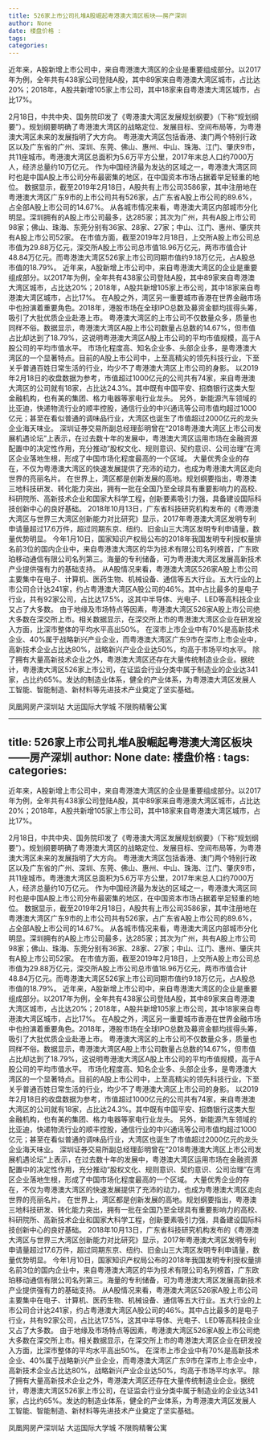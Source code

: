 ```yaml
---
title: 526家上市公司扎堆A股崛起粤港澳大湾区板块——房产深圳
author: None
date: 楼盘价格 : 
tags: 
categories: 
---
```

近年来，A股新增上市公司中，来自粤港澳大湾区的企业是重要组成部分。以2017年为例，全年共有438家公司登陆A股，其中89家来自粤港澳大湾区城市，占比达20%；2018年，A股共新增105家上市公司，其中18家来自粤港澳大湾区城市，占比17%。
<!-- more -->
2月18日，中共中央、国务院印发了《粤港澳大湾区发展规划纲要》（下称“规划纲要”）。规划纲要明确了粤港澳大湾区的战略定位、发展目标、空间布局等，为粤港澳大湾区未来的发展指明了大方向。
粤港澳大湾区包括香港、澳门两个特别行政区以及广东省的广州、深圳、东莞、佛山、惠州、中山、珠海、江门、肇庆9市，共11座城市。粤港澳大湾区总面积为5.6万平方公里，2017年末总人口约7000万人，经济总量约10万亿元。
作为中国经济最为发达的区域之一，粤港澳大湾区同时也是中国A股上市公司分布最密集的地区，在中国资本市场占据着举足轻重的地位。
数据显示，截至2019年2月18日，A股共有上市公司3586家，其中注册地在粤港澳大湾区广东9市的上市公司共有526家，占广东省A股上市公司的89.6%，占全部A股上市公司的14.67%。
从各城市情况来看，粤港澳大湾区内部城市分化明显。深圳拥有的A股上市公司最多，达285家；其次为广州，共有A股上市公司98家；佛山、珠海、东莞分别有36家、28家、27家；中山、江门、惠州、肇庆共有A股上市公司52家。
在市值方面，截至2019年2月18日，上交所A股上市公司总市值为29.88万亿元，深交所A股上市公司总市值18.96万亿元，两市市值合计48.84万亿元。而粤港澳大湾区526家上市公司同期市值约9.18万亿元，占A股总市值的18.79%。
近年来，A股新增上市公司中，来自粤港澳大湾区的企业是重要组成部分。以2017年为例，全年共有438家公司登陆A股，其中89家来自粤港澳大湾区城市，占比达20%；2018年，A股共新增105家上市公司，其中18家来自粤港澳大湾区城市，占比17%。
在A股之外，湾区另一重要城市香港在世界金融市场中也扮演着重要角色。2018年，港股市场在全球IPO总数及募资金额均拔得头筹，吸引了大批优质企业赴港上市。
粤港澳大湾区的上市公司不仅数量众多，质量也同样不俗。数据显示，粤港澳大湾区A股上市公司数量占总数的14.67%，但市值占比却达到了18.79%，这说明粤港澳大湾区A股上市公司的平均市值规模，高于A股公司的平均市值水平。
市场化程度高、知名企业多、头部企业多，是粤港澳大湾区的一个显著特点。目前的A股上市公司中，上至高精尖的领先科技行业，下至关乎普通百姓日常生活的行业，均少不了粤港澳大湾区上市公司的身影。
以2019年2月18日的收盘数据为参考，市值超过1000亿元的公司共有74家，来自粤港澳大湾区的公司就有18家，占比达24.3%。其中既有中国平安、招商银行这类大型金融机构，也有美的集团、格力电器等家电行业龙头。
另外，新能源汽车领域的比亚迪，快递物流行业的顺丰控股，通信行业的中兴通讯等公司市值均超过1000亿元；甚至在看似普通的调味品行业，大湾区也诞生了市值超过2000亿元的龙头企业海天味业。
深圳证券交易所副总经理彭明曾在“2018粤港澳大湾区上市公司发展机遇论坛”上表示，在过去数十年的发展中，粤港澳大湾区运用市场在金融资源配置中的决定性作用，充分推动“股权文化、规则意识、契约意识、公司治理”在湾区企业落地生根，形成了中国市场化程度最高的一个区域。
大量优秀企业的存在，不仅为粤港澳大湾区的快速发展提供了充沛的动力，也成为粤港澳大湾区走向世界的亮丽名片。
在世界上，湾区都是创新发展的高地。规划纲要指出，粤港澳三地科技研发、转化能力突出，拥有一批在全国乃至全球具有重要影响力的高校、科研院所、高新技术企业和国家大科学工程，创新要素吸引力强，具备建设国际科技创新中心的良好基础。
2018年10月13日，广东省科技研究机构发布的《粤港澳大湾区与世界三大湾区创新能力对比研究》显示，2017年粤港澳大湾区发明专利申请量超过17.6万件，超过同期东京、纽约、旧金山三大湾区发明专利申请量，数量优势明显。
今年1月10日，国家知识产权局公布的2018年我国发明专利授权量排名前3位的国内企业中，来自粤港澳大湾区的华为技术有限公司名列榜首，广东欧珀移动通信有限公司名列第三。海量的专利储备，可为粤港澳大湾区发展高新技术产业提供强有力的基础支持。
从A股情况来看，粤港澳大湾区526家A股上市公司主要集中在电子、计算机、医药生物、机械设备、通信等五大行业。五大行业的上市公司合计达241家，约占粤港澳大湾区A股公司的46%。其中占比最多的是电子行业，共有92家公司，占比达17.5%，这其中半导体、光电子、LED等高科技企业又占了大多数。
由于地缘及市场特点等因素，粤港澳大湾区526家A股上市公司绝大多数在深交所上市。相关数据显示，在深交所上市的粤港澳大湾区企业在研发投入方面，比深市整体的平均水平高出50%。
在深市上市企业中有70%是高新技术企业、40%属于战略新兴产业企业，而粤港澳大湾区广东9市在深市上市企业中，高新技术企业占比达80%，战略新兴产业企业达50%，均高于市场平均水平。
除了拥有大量高新技术企业之外，粤港澳大湾区还存在大量传统制造业企业。据统计，粤港澳大湾区526家上市公司，在证监会行业分类中属于制造业的企业达341家，占比约65%。发达的制造业体系，健全的产业体系，为粤港澳大湾区发展人工智能、智能制造、新材料等先进技术产业奠定了坚实基础。
                        
                        
                        
                        
                                        
                    
                    
                
                    
                    
                    
                
                    
                
凤凰网房产深圳站
大运国际大学城
不限购精奢公寓
	                        
	                    
	                        
	                    
---
title: 526家上市公司扎堆A股崛起粤港澳大湾区板块——房产深圳
author: None
date: 楼盘价格 : 
tags: 
categories: 
---
近年来，A股新增上市公司中，来自粤港澳大湾区的企业是重要组成部分。以2017年为例，全年共有438家公司登陆A股，其中89家来自粤港澳大湾区城市，占比达20%；2018年，A股共新增105家上市公司，其中18家来自粤港澳大湾区城市，占比17%。
<!-- more -->
2月18日，中共中央、国务院印发了《粤港澳大湾区发展规划纲要》（下称“规划纲要”）。规划纲要明确了粤港澳大湾区的战略定位、发展目标、空间布局等，为粤港澳大湾区未来的发展指明了大方向。
粤港澳大湾区包括香港、澳门两个特别行政区以及广东省的广州、深圳、东莞、佛山、惠州、中山、珠海、江门、肇庆9市，共11座城市。粤港澳大湾区总面积为5.6万平方公里，2017年末总人口约7000万人，经济总量约10万亿元。
作为中国经济最为发达的区域之一，粤港澳大湾区同时也是中国A股上市公司分布最密集的地区，在中国资本市场占据着举足轻重的地位。
数据显示，截至2019年2月18日，A股共有上市公司3586家，其中注册地在粤港澳大湾区广东9市的上市公司共有526家，占广东省A股上市公司的89.6%，占全部A股上市公司的14.67%。
从各城市情况来看，粤港澳大湾区内部城市分化明显。深圳拥有的A股上市公司最多，达285家；其次为广州，共有A股上市公司98家；佛山、珠海、东莞分别有36家、28家、27家；中山、江门、惠州、肇庆共有A股上市公司52家。
在市值方面，截至2019年2月18日，上交所A股上市公司总市值为29.88万亿元，深交所A股上市公司总市值18.96万亿元，两市市值合计48.84万亿元。而粤港澳大湾区526家上市公司同期市值约9.18万亿元，占A股总市值的18.79%。
近年来，A股新增上市公司中，来自粤港澳大湾区的企业是重要组成部分。以2017年为例，全年共有438家公司登陆A股，其中89家来自粤港澳大湾区城市，占比达20%；2018年，A股共新增105家上市公司，其中18家来自粤港澳大湾区城市，占比17%。
在A股之外，湾区另一重要城市香港在世界金融市场中也扮演着重要角色。2018年，港股市场在全球IPO总数及募资金额均拔得头筹，吸引了大批优质企业赴港上市。
粤港澳大湾区的上市公司不仅数量众多，质量也同样不俗。数据显示，粤港澳大湾区A股上市公司数量占总数的14.67%，但市值占比却达到了18.79%，这说明粤港澳大湾区A股上市公司的平均市值规模，高于A股公司的平均市值水平。
市场化程度高、知名企业多、头部企业多，是粤港澳大湾区的一个显著特点。目前的A股上市公司中，上至高精尖的领先科技行业，下至关乎普通百姓日常生活的行业，均少不了粤港澳大湾区上市公司的身影。
以2019年2月18日的收盘数据为参考，市值超过1000亿元的公司共有74家，来自粤港澳大湾区的公司就有18家，占比达24.3%。其中既有中国平安、招商银行这类大型金融机构，也有美的集团、格力电器等家电行业龙头。
另外，新能源汽车领域的比亚迪，快递物流行业的顺丰控股，通信行业的中兴通讯等公司市值均超过1000亿元；甚至在看似普通的调味品行业，大湾区也诞生了市值超过2000亿元的龙头企业海天味业。
深圳证券交易所副总经理彭明曾在“2018粤港澳大湾区上市公司发展机遇论坛”上表示，在过去数十年的发展中，粤港澳大湾区运用市场在金融资源配置中的决定性作用，充分推动“股权文化、规则意识、契约意识、公司治理”在湾区企业落地生根，形成了中国市场化程度最高的一个区域。
大量优秀企业的存在，不仅为粤港澳大湾区的快速发展提供了充沛的动力，也成为粤港澳大湾区走向世界的亮丽名片。
在世界上，湾区都是创新发展的高地。规划纲要指出，粤港澳三地科技研发、转化能力突出，拥有一批在全国乃至全球具有重要影响力的高校、科研院所、高新技术企业和国家大科学工程，创新要素吸引力强，具备建设国际科技创新中心的良好基础。
2018年10月13日，广东省科技研究机构发布的《粤港澳大湾区与世界三大湾区创新能力对比研究》显示，2017年粤港澳大湾区发明专利申请量超过17.6万件，超过同期东京、纽约、旧金山三大湾区发明专利申请量，数量优势明显。
今年1月10日，国家知识产权局公布的2018年我国发明专利授权量排名前3位的国内企业中，来自粤港澳大湾区的华为技术有限公司名列榜首，广东欧珀移动通信有限公司名列第三。海量的专利储备，可为粤港澳大湾区发展高新技术产业提供强有力的基础支持。
从A股情况来看，粤港澳大湾区526家A股上市公司主要集中在电子、计算机、医药生物、机械设备、通信等五大行业。五大行业的上市公司合计达241家，约占粤港澳大湾区A股公司的46%。其中占比最多的是电子行业，共有92家公司，占比达17.5%，这其中半导体、光电子、LED等高科技企业又占了大多数。
由于地缘及市场特点等因素，粤港澳大湾区526家A股上市公司绝大多数在深交所上市。相关数据显示，在深交所上市的粤港澳大湾区企业在研发投入方面，比深市整体的平均水平高出50%。
在深市上市企业中有70%是高新技术企业、40%属于战略新兴产业企业，而粤港澳大湾区广东9市在深市上市企业中，高新技术企业占比达80%，战略新兴产业企业达50%，均高于市场平均水平。
除了拥有大量高新技术企业之外，粤港澳大湾区还存在大量传统制造业企业。据统计，粤港澳大湾区526家上市公司，在证监会行业分类中属于制造业的企业达341家，占比约65%。发达的制造业体系，健全的产业体系，为粤港澳大湾区发展人工智能、智能制造、新材料等先进技术产业奠定了坚实基础。
                        
                        
                        
                        
                                        
                    
                    
                
                    
                    
                    
                
                    
                
凤凰网房产深圳站
大运国际大学城
不限购精奢公寓
	                        
	                    
	                        
	                    

